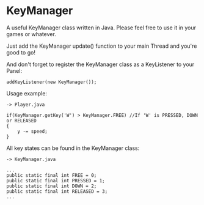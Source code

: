 # KeyManager
A useful KeyManager class written in Java. Please feel free to use it in your games or whatever.

Just add the KeyManager update() function to your main Thread and you're good to go!

And don't forget to register the KeyManager class as a KeyListener to your Panel:

    addKeyListener(new KeyManager());

Usage example:

    -> Player.java
      
    if(KeyManager.getKey('W') > KeyManager.FREE) //If 'W' is PRESSED, DOWN or RELEASED
    {
        y -= speed;
    }

All key states can be found in the KeyManager class:

    -> KeyManager.java

    ...
    public static final int FREE = 0;
    public static final int PRESSED = 1;
    public static final int DOWN = 2;
    public static final int RELEASED = 3;
    ...
